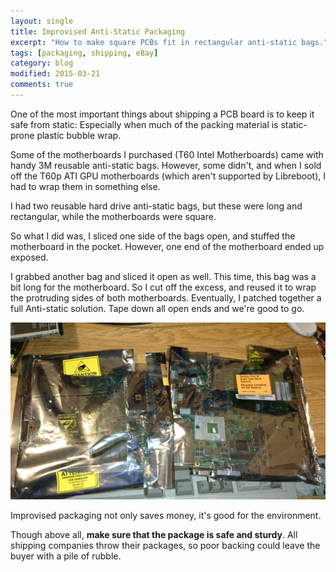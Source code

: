```yaml
---
layout: single
title: Improvised Anti-Static Packaging
excerpt: "How to make square PCBs fit in rectangular anti-static bags."
tags: [packaging, shipping, eBay]
category: blog
modified: 2015-03-21
comments: true
---
```


One of the most important things about shipping a PCB board is to keep it safe from static: Especially when much of the packing material is static-prone plastic bubble wrap.

Some of the motherboards I purchased (T60 Intel Motherboards) came with handy 3M reusable anti-static bags. However, some didn't, and when I sold off the T60p ATI GPU motherboards (which aren't supported by Libreboot), I had to wrap them in something else.

I had two reusable hard drive anti-static bags, but these were long and rectangular, while the motherboards were square. 

So what I did was, I sliced one side of the bags open, and stuffed the motherboard in the pocket. However, one end of the motherboard ended up exposed.

I grabbed another bag and sliced it open as well. This time, this bag was a bit long for the motherboard. So I cut off the excess, and reused it to wrap the protruding sides of both motherboards. Eventually, I patched together a full Anti-static solution. Tape down all open ends and we're good to go.

![](/images/blog/anti-static-packaging.jpg)

Improvised packaging not only saves money, it's good for the environment. 

Though above all, **make sure that the package is safe and sturdy**. All shipping companies throw their packages, so poor backing could leave the buyer with a pile of rubble.
